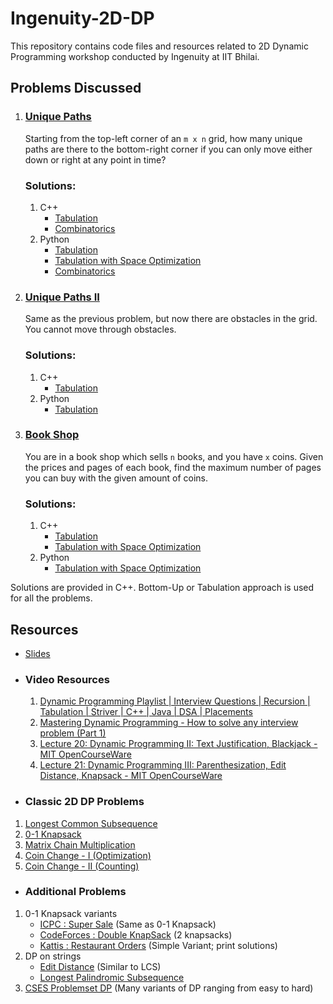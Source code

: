 # Ingenuity-2D-DP

This repository contains code files and resources related to 2D Dynamic Programming workshop conducted by Ingenuity at IIT Bhilai.

## Problems Discussed
1. ### [Unique Paths](https://leetcode.com/problems/unique-paths/)

    Starting from the top-left corner of an `m x n` grid, how many unique paths are there to the bottom-right corner if you can only move either down or right at any point in time?

    ### Solutions:
    1. C++
        - [Tabulation](./1.%20Unique%20Paths/bottom_up.cpp)
        - [Combinatorics](./1%20Unique%20Paths/math.cpp)
    2. Python
        - [Tabulation](./1.%20Unique%20Paths/bottom_up.py)
        - [Tabulation with Space Optimization](./1.%20Unique%20Paths/bottom_up_space.py)
        - [Combinatorics](./1.%20Unique%20Paths/math_sol.py)

2. ### [Unique Paths II](https://leetcode.com/problems/unique-paths-ii/)

    Same as the previous problem, but now there are obstacles in the grid. You cannot move through obstacles.

    ### Solutions:
    1. C++
        - [Tabulation](./2.%20Unique%20Paths%20with%20Obstacles/bottom_up.cpp)
    2. Python
        - [Tabulation](./2.%20Unique%20Paths%20with%20Obstacles/bottom_up.py)


3. ### [Book Shop](https://cses.fi/problemset/task/1158)

    You are in a book shop which sells `n` books, and you have `x` coins. Given the prices and pages of each book, find the maximum number of pages you can buy with the given amount of coins. 

    ### Solutions:
    1. C++
        - [Tabulation](./3.%20Book%20Shop/bottom_up.cpp)
        - [Tabulation with Space Optimization](./3.%20Book%20Shop/bottom_up_space.cpp)
    2. Python
        - [Tabulation with Space Optimization](./3.%20Book%20Shop/bottom_up_space.py)

Solutions are provided in C++. Bottom-Up or Tabulation approach is used for all the problems.

## Resources
- [Slides](https://docs.google.com/presentation/d/1RwMLsQ6OAE5KANBT24xlfu3ESec2DJBhsL3epi0Nkh0/edit?usp=sharing)
- ### Video Resources
  1. [Dynamic Programming Playlist | Interview Questions | Recursion | Tabulation | Striver | C++ | Java | DSA | Placements](https://youtube.com/playlist?list=PLgUwDviBIf0qUlt5H_kiKYaNSqJ81PMMY)
  2. [Mastering Dynamic Programming - How to solve any interview problem (Part 1)](https://youtu.be/Hdr64lKQ3e4)
  3. [Lecture 20: Dynamic Programming II: Text Justification, Blackjack - MIT OpenCourseWare](https://www.youtube.com/watch?v=ENyox7kNKeY)
  4. [Lecture 21: Dynamic Programming III: Parenthesization, Edit Distance, Knapsack - MIT OpenCourseWare](https://www.youtube.com/watch?v=ocZMDMZwhCY)
- ### Classic 2D DP Problems
 1. [Longest Common Subsequence](https://www.geeksforgeeks.org/longest-common-subsequence-dp-4/)
 2. [0-1 Knapsack](https://www.geeksforgeeks.org/0-1-knapsack-problem-dp-10/)
 3. [Matrix Chain Multiplication](https://www.geeksforgeeks.org/matrix-chain-multiplication-dp-8/)
 4. [Coin Change - I (Optimization)](https://www.geeksforgeeks.org/find-minimum-number-of-coins-that-make-a-change/)
 4. [Coin Change - II (Counting)](https://www.geeksforgeeks.org/coin-change-dp-7/)
- ### Additional Problems
 1. 0-1 Knapsack variants
    - [ICPC : Super Sale](https://onlinejudge.org/index.php?option=onlinejudge&page=show_problem&problem=1071) (Same as 0-1 Knapsack)
    - [CodeForces : Double KnapSack](https://codeforces.com/problemset/problem/618/F) (2 knapsacks)
    - [Kattis : Restaurant Orders](https://open.kattis.com/contests/wf6xh5/problems/orders) (Simple Variant; print solutions)
 2. DP on strings
    - [Edit Distance](https://leetcode.com/problems/edit-distance/) (Similar to LCS)
    - [Longest Palindromic Subsequence](https://leetcode.com/problems/longest-palindromic-subsequence/) 
 3. [CSES Problemset DP](https://cses.fi/problemset/) (Many variants of DP ranging from easy to hard)
